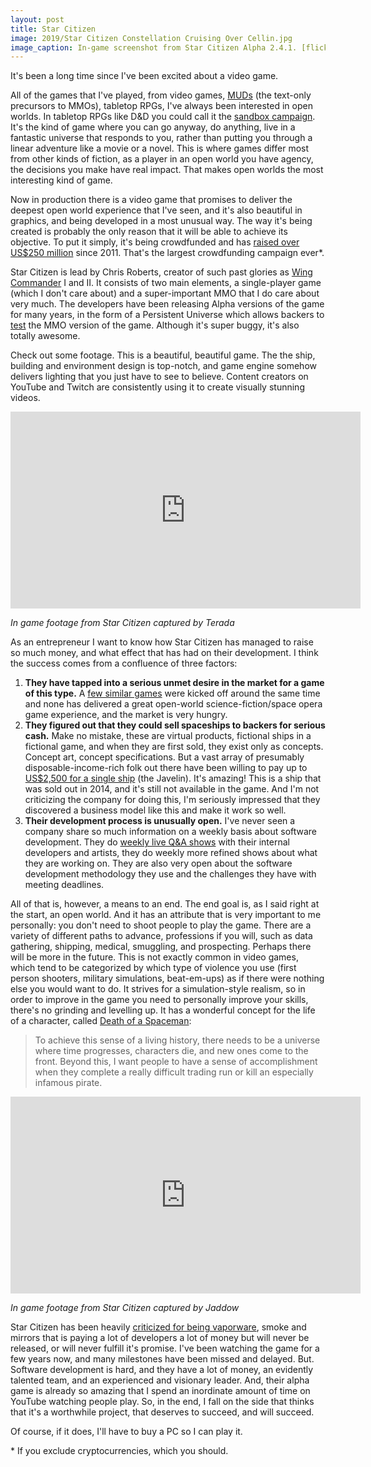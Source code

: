 ```yaml
---
layout: post
title: Star Citizen
image: 2019/Star Citizen Constellation Cruising Over Cellin.jpg
image_caption: In-game screenshot from Star Citizen Alpha 2.4.1. [flickr/mr.hasgaha](https://www.flickr.com/photos/hasgaha/28598365540)
---
```


It's been a long time since I've been excited about a video game.

All of the games that I've played, from video games, [MUDs](https://en.wikipedia.org/wiki/MicroMUSE) (the text-only precursors to MMOs), tabletop RPGs, I've always been interested in open worlds. In tabletop RPGs like D&D you could call it the [sandbox campaign](https://en.wikipedia.org/wiki/The_Caverns_of_Thracia). It's the kind of game where you can go anyway, do anything, live in a fantastic universe that responds to you, rather than putting you through a linear adventure like a movie or a novel. This is where games differ most from other kinds of fiction, as a player in an open world you have agency, the decisions you make have real impact. That makes open worlds the most interesting kind of game.

Now in production there is a video game that promises to deliver the deepest open world experience that I've seen, and it's also beautiful in graphics, and being developed in a most unusual way. The way it's being created is probably the only reason that it will be able to achieve its objective. To put it simply, it's being crowdfunded and has [raised over US$250 million](https://www.businessinsider.com/star-citizen-has-raised-over-250-million-squadron-42-set-for-2020-2018-12) since 2011. That's the largest crowdfunding campaign ever*.

Star Citizen is lead by Chris Roberts, creator of such past glories as [Wing Commander](https://en.wikipedia.org/wiki/Wing_Commander_(franchise)) I and II. It consists of two main elements, a single-player game (which I don't care about) and a super-important MMO that I do care about very much. The developers have been releasing Alpha versions of the game for many years, in the form of a Persistent Universe which allows backers to [test](https://robertsspaceindustries.com) the MMO version of the game. Although it's super buggy, it's also totally awesome.

Check out some footage. This is a beautiful, beautiful game. The the ship, building and environment design is top-notch, and game engine somehow delivers lighting that you just have to see to believe. Content creators on YouTube and Twitch are consistently using it to create visually stunning videos.

<div class="videoWrapper">
  <iframe width="560" height="315" src="https://www.youtube.com/embed/HJuL2MfPEdk" frameborder="0" allow="autoplay; encrypted-media" allowfullscreen></iframe>
</div>

*In game footage from Star Citizen captured by Terada*

As an entrepreneur I want to know how Star Citizen has managed to raise so much money, and what effect that has had on their development. I think the success comes from a confluence of three factors:

1. **They have tapped into a serious unmet desire in the market for a game of this type.** A [few similar games](https://www.polygon.com/2016/8/12/12458040/no-mans-sky-star-citizen-elite-dangerous) were kicked off around the same time and none has delivered a great open-world science-fiction/space opera game experience, and the market is very hungry.
2. **They figured out that they could sell spaceships to backers for serious cash.** Make no mistake, these are virtual products, fictional ships in a fictional game, and when they are first sold, they exist only as concepts. Concept art, concept specifications. But a vast array of presumably disposable-income-rich folk out there have been willing to pay up to [US$2,500 for a single ship](https://www.tentonhammer.com/columns/star-citizen-s-2-500-ship-of-dreams) (the Javelin). It's amazing! This is a ship that was sold out in 2014, and it's still not available in the game. And I'm not criticizing the company for doing this, I'm seriously impressed that they discovered a business model like this and make it work so well.
3. **Their development process is unusually open.** I've never seen a company share so much information on a weekly basis about software development. They do [weekly live Q&A shows](https://www.youtube.com/user/RobertsSpaceInd) with their internal developers and artists, they do weekly more refined shows about what they are working on. They are also very open about the software development methodology they use and the challenges they have with meeting deadlines.

All of that is, however, a means to an end. The end goal is, as I said right at the start, an open world. And it has an attribute that is very important to me personally: you don't need to shoot people to play the game. There are a variety of different paths to advance, professions if you will, such as data gathering, shipping, medical, smuggling, and prospecting. Perhaps there will be more in the future. This is not exactly common in video games, which tend to be categorized by which type of violence you use (first person shooters, military simulations, beat-em-ups) as if there were nothing else you would want to do. It strives for a simulation-style realism, so in order to improve in the game you need to personally improve your skills, there's no grinding and levelling up. It has a wonderful concept for the life of a character, called [Death of a Spaceman](https://robertsspaceindustries.com/comm-link/engineering/12879-Death-Of-A-Spaceman):

> To achieve this sense of a living history, there needs to be a universe where time progresses, characters die, and new ones come to the front. Beyond this, I want people to have a sense of accomplishment when they complete a really difficult trading run or kill an especially infamous pirate.

<div class="videoWrapper">
  <iframe width="560" height="315" src="https://www.youtube.com/embed/vYC80Y3mPWw" frameborder="0" allow="autoplay; encrypted-media" allowfullscreen></iframe>
</div>

*In game footage from Star Citizen captured by Jaddow*

Star Citizen has been heavily [criticized for being vaporware](https://www.forbes.com/sites/mattperez/2019/05/01/exclusive-the-saga-of-star-citizen-a-video-game-that-raised-300-millionbut-may-never-be-ready-to-play/#5b39dce35ac9), smoke and mirrors that is paying a lot of developers a lot of money but will never be released, or will never fulfill it's promise. I've been watching the game for a few years now, and many milestones have been missed and delayed. But. Software development is hard, and they have a lot of money, an evidently talented team, and an experienced and visionary leader. And, their alpha game is already so amazing that I spend an inordinate amount of time on YouTube watching people play. So, in the end, I fall on the side that thinks that it's a worthwhile project, that deserves to succeed, and will succeed.

Of course, if it does, I'll have to buy a PC so I can play it.

\* If you exclude cryptocurrencies, which you should.
